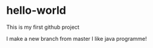 # hello-world
This is my first github project

I make a new branch from master
I like java programme!
